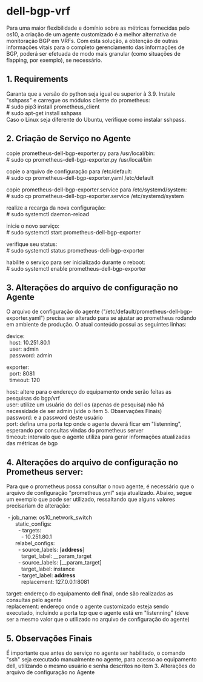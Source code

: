 # dell-bgp-vrf
Para uma maior flexibilidade e domínio sobre as métricas fornecidas pelo os10, a criação de um agente customizado é a melhor alternativa de monitoração BGP em VRFs. Com esta solução, a obtenção de outras informações vitais para o completo gerenciamento das informações de BGP, poderá ser efetuada de modo mais granular (como situações de flapping, por exemplo), se necessário.

## 1. Requirements
Garanta que a versão do python seja igual ou superior à 3.9. Instale "sshpass" e carregue os módulos cliente do prometheus:  
	# sudo pip3 install prometheus_client  
	# sudo apt-get install sshpass  
Caso o Linux seja diferente do Ubuntu, verifique como instalar sshpass. 


## 2. Criação de Serviço no Agente

copie prometheus-dell-bgp-exporter.py para /usr/local/bin:  
	# sudo cp prometheus-dell-bgp-exporter.py  /usr/local/bin  
   
copie o arquivo de configuração para /etc/default:  
	# sudo cp prometheus-dell-bgp-exporter.yaml  /etc/default  
  
copie prometheus-dell-bgp-exporter.service para  /etc/systemd/system:  
	# sudo cp prometheus-dell-bgp-exporter.service  /etc/systemd/system  
   
realize a recarga da nova configuração:  
  	# sudo systemctl  daemon-reload  
  
inicie o  novo serviço:  
	# sudo systemctl start  prometheus-dell-bgp-exporter 
   
verifique seu status:  
	# sudo systemctl status prometheus-dell-bgp-exporter  
  
habilite o serviço para ser inicializado durante o reboot:  
	# sudo systemctl enable prometheus-dell-bgp-exporter  


## 3. Alterações do arquivo de configuração no Agente
O arquivo de configuração do agente ("/etc/default/prometheus-dell-bgp-exporter.yaml") precisa ser alterado para se ajustar ao prometheus rodando em ambiente de produção. O atual conteúdo possui as seguintes linhas:

device:  
&nbsp;&nbsp;host: 10.251.80.1  
&nbsp;&nbsp;user: admin  
&nbsp;&nbsp;password: admin  
  
exporter:  
&nbsp;&nbsp;port: 8081  
&nbsp;&nbsp;timeout: 120  

host: altere para o endereço do equipamento onde serão feitas as pesquisas do bgp/vrf  
user: utilize um usuário do dell os (apenas de pesquisa) não há necessidade de ser admin (vide o item 5. Observações Finais)  
password: e a password deste usuário  
port: defina uma porta tcp onde o agente deverá ficar em "listenning", esperando por consultas vindas do prometheus server  
timeout: intervalo que o agente utiliza para gerar informações atualizadas das métricas de bgp  
  
  
## 4. Alterações do arquivo de configuração no Prometheus server:
Para que o prometheus possa consultar o novo agente, é necessário que o arquivo de configuração "prometheus.yml" seja atualizado.
Abaixo, segue um exemplo que pode ser utilizado, ressaltando que alguns valores precisariam de alteração:

&nbsp;- job_name: os10_network_switch  
&nbsp;&nbsp;&nbsp;&nbsp;&nbsp;&nbsp;static_configs:  
&nbsp;&nbsp;&nbsp;&nbsp;&nbsp;&nbsp;&nbsp;&nbsp;- targets:  
&nbsp;&nbsp;&nbsp;&nbsp;&nbsp;&nbsp;&nbsp;&nbsp;&nbsp;&nbsp;- 10.251.80.1  
&nbsp;&nbsp;&nbsp;&nbsp;&nbsp;&nbsp;relabel_configs:  
&nbsp;&nbsp;&nbsp;&nbsp;&nbsp;&nbsp;&nbsp;&nbsp;- source_labels: [__address__]  
&nbsp;&nbsp;&nbsp;&nbsp;&nbsp;&nbsp;&nbsp;&nbsp;&nbsp;&nbsp;target_label: __param_target  
&nbsp;&nbsp;&nbsp;&nbsp;&nbsp;&nbsp;&nbsp;&nbsp;- source_labels: [__param_target]  
&nbsp;&nbsp;&nbsp;&nbsp;&nbsp;&nbsp;&nbsp;&nbsp;&nbsp;&nbsp;target_label: instance  
&nbsp;&nbsp;&nbsp;&nbsp;&nbsp;&nbsp;&nbsp;&nbsp;- target_label: __address__  
&nbsp;&nbsp;&nbsp;&nbsp;&nbsp;&nbsp;&nbsp;&nbsp;&nbsp;&nbsp;replacement: 127.0.0.1:8081  

target: endereço do equipamento dell final, onde são realizadas as consultas pelo agente  
replacement: endereço onde o agente customizado esteja sendo executado, incluindo a porta tcp que o agente está em "listenning" (deve ser a mesmo valor que o utilizado no arquivo de configuração do agente)  



## 5. Observações Finais
É importante que antes do serviço no agente ser habilitado, o comando "ssh" seja executado manualmente no agente, para acesso ao equipamento dell, utilizando o mesmo usuário e senha descritos no item 3. Alterações do arquivo de configuração no Agente




